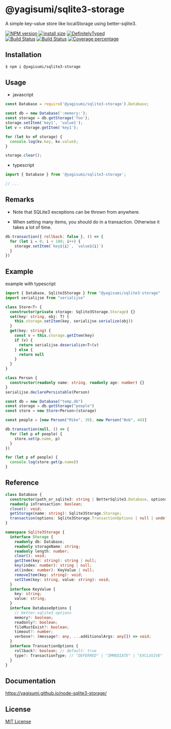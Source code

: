 # @yagisumi/sqlite3-storage

A simple key-value store like localStorage using better-sqlite3.

[![NPM version][npm-image]][npm-url] [![install size][packagephobia-image]][packagephobia-url] [![DefinitelyTyped][dts-image]][dts-url]  
[![Build Status][travis-image]][travis-url] [![Build Status][appveyor-image]][appveyor-url] [![Coverage percentage][coveralls-image]][coveralls-url]

## Installation

```sh
$ npm i @yagisumi/sqlite3-storage
```

## Usage

- javascript

```js
const Database = require('@yagisumi/sqlite3-storage').Database;

const db = new Database(':memory:');
const storage = db.getStorage('foo');
storage.setItem('key1', 'value1');
let v = storage.getItem('key1');

for (let kv of storage) {
  console.log(kv.key, kv.value);
}

storage.clear();
```

- typescript

```ts
import { Database } from '@yagisumi/sqlite3-storage';

// ...
```

## Remarks

- Note that SQLite3 exceptions can be thrown from anywhere.

- When setting many items, you should do in a transaction. Otherwise it takes a lot of time.

```js
db.transaction({ rollback: false }, () => {
  for (let i = 0; i < 100; i++) {
    storage.setItem(`key${i}`, `value${i}`)
  }
})
```

## Example

example with typescript

```ts
import { Database, Sqlite3Storage } from "@yagisumi/sqlite3-storage"
import serialijse from "serialijse"

class Store<T> {
  constructor(private storage: Sqlite3Storage.Storage) {}
  set(key: string, obj: T) {
    this.storage.setItem(key, serialijse.serialize(obj))
  }
  get(key: string) {
    const v = this.storage.getItem(key)
    if (v) {
      return serialijse.deserialize<T>(v)
    } else {
      return null
    }
  }
}

class Person {
  constructor(readonly name: string, readonly age: number) {}
}
serialijse.declarePersistable(Person)

const db = new Database("temp.db")
const storage = db.getStorage("people")
const store = new Store<Person>(storage)

const people = [new Person("Mike", 39), new Person("Bob", 44)]

db.transaction(null, () => {
  for (let p of people) {
    store.set(p.name, p)
  }
})

for (let p of people) {
  console.log(store.get(p.name))
}
```

## Reference

```ts
class Database {
  constructor(path_or_sqlite3: string | BetterSqlite3.Database, options?: Sqlite3Storage.DatabaseOptions);
  readonly inTransaction: boolean;
  close(): void;
  getStorage(name: string): Sqlite3Storage.Storage;
  transaction(options: Sqlite3Storage.TransactionOptions | null | undefined, func: () => void): void;
}

namespace Sqlite3Storage {
  interface Storage {
    readonly db: Database;
    readonly storageName: string;
    readonly length: number;
    clear(): void;
    getItem(key: string): string | null;
    key(index: number): string | null;
    at(index: number): KeyValue | null;
    removeItem(key: string): void;
    setItem(key: string, value: string): void;
  }
  interface KeyValue {
    key: string;
    value: string;
  }
  interface DatabaseOptions {
    // better-sqlite3 options
    memory?: boolean;
    readonly?: boolean;
    fileMustExist?: boolean;
    timeout?: number;
    verbose?: (message?: any, ...additionalArgs: any[]) => void;
  }
  interface TransactionOptions {
    rollback?: boolean; // default: true
    type?: TransactionType; // "DEFERRED" | "IMMEDIATE" | "EXCLUSIVE"
  }
}
```

## Documentation

https://yagisumi.github.io/node-sqlite3-storage/

## License

[MIT License](https://opensource.org/licenses/MIT)

[npm-image]: https://img.shields.io/npm/v/@yagisumi/sqlite3-storage.svg?style=flat-square
[npm-url]: https://npmjs.org/package/@yagisumi/sqlite3-storage
[packagephobia-image]: https://flat.badgen.net/packagephobia/install/@yagisumi/sqlite3-storage
[packagephobia-url]: https://packagephobia.now.sh/result?p=@yagisumi/sqlite3-storage
[travis-image]: https://img.shields.io/travis/yagisumi/node-sqlite3-storage.svg?style=flat-square
[travis-url]: https://travis-ci.org/yagisumi/node-sqlite3-storage
[appveyor-image]: https://img.shields.io/appveyor/ci/yagisumi/node-sqlite3-storage.svg?logo=appveyor&style=flat-square
[appveyor-url]: https://ci.appveyor.com/project/yagisumi/node-sqlite3-storage
[coveralls-image]: https://img.shields.io/coveralls/yagisumi/node-sqlite3-storage.svg?style=flat-square
[coveralls-url]: https://coveralls.io/github/yagisumi/node-sqlite3-storage?branch=master
[dts-image]: https://img.shields.io/badge/DefinitelyTyped-.d.ts-blue.svg?style=flat-square
[dts-url]: http://definitelytyped.org
